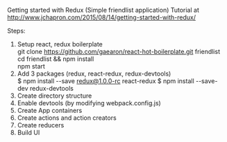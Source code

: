 Getting started with Redux (Simple friendlist application)
Tutorial at http://www.jchapron.com/2015/08/14/getting-started-with-redux/

Steps:  
1. Setup react, redux boilerplate   
git clone https://github.com/gaearon/react-hot-boilerplate.git friendlist  
cd friendlist && npm install  
npm start  
2. Add 3 packages  (redux, react-redux, redux-devtools)  
$ npm install --save redux@1.0.0-rc react-redux
$ npm install --save-dev redux-devtools
3. Create directory structure  
4. Enable devtools (by modifying webpack.config.js)
5. Create App containers  
6. Create actions and action creators  
7. Create reducers  
8. Build UI  
